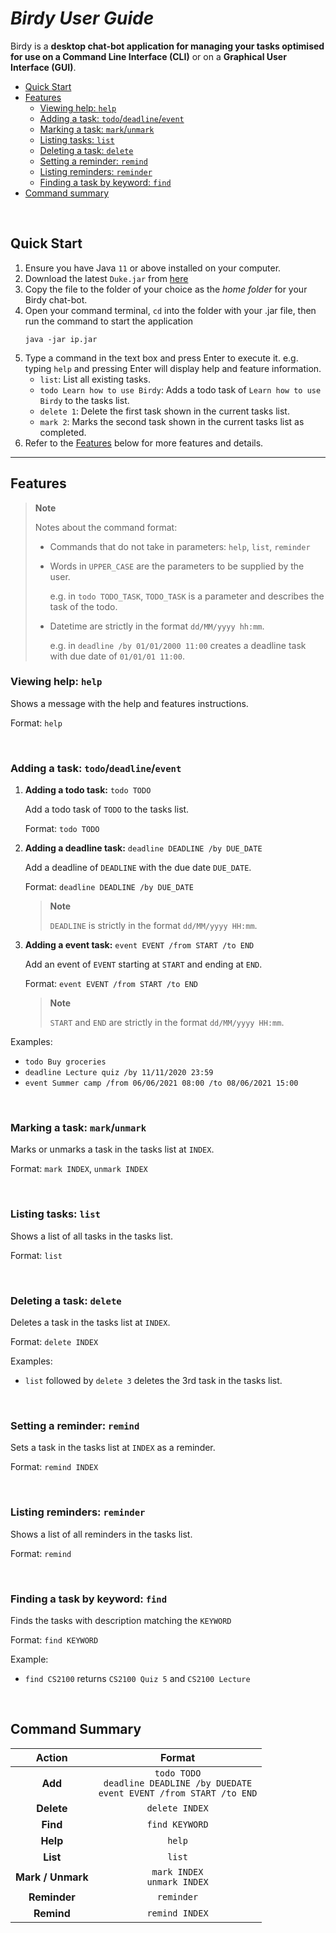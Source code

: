 # ___Birdy User Guide___

Birdy is a **desktop chat-bot application for managing your tasks optimised for use on a Command Line Interface (CLI)**
or on a **Graphical User Interface (GUI)**.

- [Quick Start](#quick-start)
- [Features](#features)
  - [Viewing help: `help`](#viewing-help-help)
  - [Adding a task: `todo`/`deadline`/`event`](#adding-a-task-todo-deadline-event)
  - [Marking a task: `mark`/`unmark`](#marking-a-task-mark-unmark)
  - [Listing tasks: `list`](#listing-tasks-list)
  - [Deleting a task: `delete`](#deleting-a-task-delete)
  - [Setting a reminder: `remind`](#setting-a-reminder-remind)
  - [Listing reminders: `reminder`](#listing-reminders-reminder)
  - [Finding a task by keyword: `find`](#finding-a-task-by-keyword-find)
- [Command summary](#command-summary)

<br/> 

## Quick Start
1. Ensure you have Java `11` or above installed on your computer.
2. Download the latest `Duke.jar` from [here]()
3. Copy the file to the folder of your choice as the _home folder_ for your Birdy chat-bot.
4. Open your command terminal, `cd` into the folder with your .jar file, then run the command to start the application
    ```
    java -jar ip.jar
    ```
5. Type a command in the text box and press Enter to execute it. e.g. typing `help` and pressing Enter will display help
and feature information.
   - `list`: List all existing tasks.
   - `todo Learn how to use Birdy`: Adds a todo task of `Learn how to use Birdy` to the tasks list.
   - `delete 1`: Delete the first task shown in the current tasks list.
   - `mark 2`: Marks the second task shown in the current tasks list as completed.
6. Refer to the [Features](#features) below for more features and details.

___
## Features 
> **Note**
> 
> Notes about the command format:
> - Commands that do not take in parameters: `help`, `list`, `reminder`
> 
> 
> - Words in `UPPER_CASE` are the parameters to be supplied by the user.
>
>    e.g. in `todo TODO_TASK`, `TODO_TASK` is a parameter and describes the task of the todo. 
> 
> 
> - Datetime are strictly in the format `dd/MM/yyyy hh:mm`. 
> 
>   e.g. in `deadline /by 01/01/2000 11:00` creates a deadline 
task with due date of `01/01/01 11:00`.

### Viewing help: `help`
Shows a message with the help and features instructions.

Format: `help`

<br/> 

### Adding a task: `todo`/`deadline`/`event`
1. **Adding a todo task:** `todo TODO`
    
    Add a todo task of `TODO` to the tasks list.
 
    Format: `todo TODO`

2. **Adding a deadline task:** `deadline DEADLINE /by DUE_DATE`

    Add a deadline of `DEADLINE` with the due date `DUE_DATE`.

    Format: `deadline DEADLINE /by DUE_DATE`

   > **Note**
   > 
   > `DEADLINE` is strictly in the format `dd/MM/yyyy HH:mm`.
   
3. **Adding a event task:** `event EVENT /from START /to END`

    Add an event of `EVENT` starting at `START` and ending at `END`.

    Format: `event EVENT /from START /to END`
    
    > **Note**
   > 
   > `START` and `END` are strictly in the format `dd/MM/yyyy HH:mm`. 
   
Examples:
- `todo Buy groceries`
- `deadline Lecture quiz /by 11/11/2020 23:59`
- `event Summer camp /from 06/06/2021 08:00 /to 08/06/2021 15:00`

<br/> 

### Marking a task: `mark`/`unmark`
Marks or unmarks a task in the tasks list at `INDEX`.

Format: `mark INDEX`, `unmark INDEX`

<br/> 

### Listing tasks: `list`
Shows a list of all tasks in the tasks list.

Format: `list`

<br/> 

### Deleting a task: `delete`
Deletes a task in the tasks list at `INDEX`.

Format: `delete INDEX`

Examples:
- `list` followed by `delete 3` deletes the 3rd task 
in the tasks list.

<br/> 

### Setting a reminder: `remind`
Sets a task in the tasks list at `INDEX` as a reminder.

Format: `remind INDEX`

<br/> 

### Listing reminders: `reminder`
Shows a list of all reminders in the tasks list.

Format: `remind`

<br/> 

### Finding a task by keyword: `find`
Finds the tasks with description matching the `KEYWORD`

Format: `find KEYWORD`

Example:
- `find CS2100` returns `CS2100 Quiz 5` and `CS2100 Lecture`

<br/> 

## Command Summary
|      Action       |                                        Format                                         |
|:-----------------:|:-------------------------------------------------------------------------------------:|
|      **Add**      | `todo TODO`<br/>`deadline DEADLINE /by DUEDATE`<br/>`event EVENT /from START /to END` |
|    **Delete**     |                                    `delete INDEX`                                     |
|     **Find**      |                                    `find KEYWORD`                                     |
|     **Help**      |                                        `help`                                         |
|     **List**      |                                        `list`                                         |
| **Mark / Unmark** |                           `mark INDEX`<br/> `unmark INDEX`                            |
|   **Reminder**    |                                      `reminder`                                       |
|    **Remind**     |                                    `remind INDEX`                                     |
